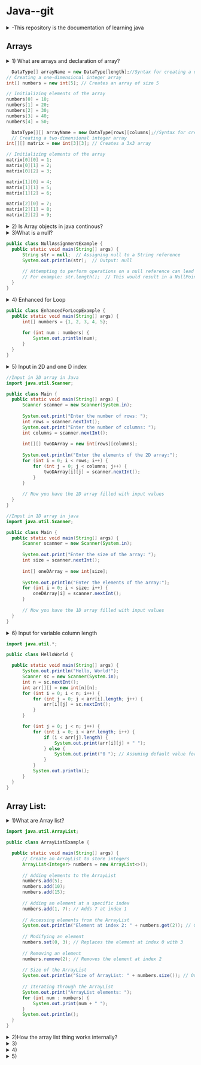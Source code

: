 # Java--git
<details><summary>-This repository is the documentation of learning java
  </summary></details>

  ## Arrays

 
<details><summary>  1) What are arrays and declaration of array? </summary> <ul>
    <li>Used to store the collection of datatypes.</li>
    <li>Datatype represents what type of data stored in a array.</li>
    <li>indexes of arrays starts from 0.</li>
    <li>The first element is denoted at index 0.</li>
    <li>The array syntax  consist of (int[])-->datatype ,(arr)-->reference  variable and (new int[5])-->creating the object in a heap memory. </li>
    

    
  </ul></details>

  ```java
    DataType[] arrayName = new DataType[length];//Syntax for creating a one dimensional array .
// Creating a one-dimensional integer array
int[] numbers = new int[5]; // Creates an array of size 5

// Initializing elements of the array
numbers[0] = 10;
numbers[1] = 20;
numbers[2] = 30;
numbers[3] = 40;
numbers[4] = 50;

    DataType[][] arrayName = new DataType[rows][columns];//Syntax for creating a two dimensional Array.
    // Creating a two-dimensional integer array
int[][] matrix = new int[3][3]; // Creates a 3x3 array

// Initializing elements of the array
matrix[0][0] = 1;
matrix[0][1] = 2;
matrix[0][2] = 3;

matrix[1][0] = 4;
matrix[1][1] = 5;
matrix[1][2] = 6;

matrix[2][0] = 7;
matrix[2][1] = 8;
matrix[2][2] = 9;


 ```

  <details><summary>  2) Is Array objects in java continous?</summary> <ul>
   <li>it may or maynot ,it depends on JVM.</li>
    <li> The array objects are in heap memory.</li>
    <li>Heap memory is not continous</li>
    <li>Dynamic memory Allocation.</li>
    
    
  </ul></details>
  <details><summary>  3)What is a null?  </summary> <ul>
    <li>In Java, null is a special value that represents the absence of a value or the lack of an object reference. </li>
    <li>It cannot be alloted to primitive types.</li>
    <li>It is often used to indicate that a variable does not currently point to any valid object in memory.</li>
    <li>"null" is the default value for object references that have not been explicitly initialized.</li>
    
  </ul></details>

  ```java
  public class NullAssignmentExample {
    public static void main(String[] args) {
        String str = null;  // Assigning null to a String reference
        System.out.println(str);  // Output: null
        
        // Attempting to perform operations on a null reference can lead to NullPointerException
        // For example: str.length();  // This would result in a NullPointerException
    }
}

  ```
  <details><summary>  4) Enhanced for Loop </summary> <ul>
    <li>Used for mainly printing the every element in array or list.</li>
    
    
  </ul></details>

  ```java
public class EnhancedForLoopExample {
    public static void main(String[] args) {
        int[] numbers = {1, 2, 3, 4, 5};
        
        for (int num : numbers) {
            System.out.println(num);
        }
    }
}

  ```
 <details><summary>  5) Input in 2D and one D index </summary> <ul>
    <li>input is done using the index of the array</li>
    
    
  </ul></details>

  ```java
  //Input in 2D array in Java
  import java.util.Scanner;

public class Main {
    public static void main(String[] args) {
        Scanner scanner = new Scanner(System.in);
        
        System.out.print("Enter the number of rows: ");
        int rows = scanner.nextInt();
        System.out.print("Enter the number of columns: ");
        int columns = scanner.nextInt();
        
        int[][] twoDArray = new int[rows][columns];
        
        System.out.println("Enter the elements of the 2D array:");
        for (int i = 0; i < rows; i++) {
            for (int j = 0; j < columns; j++) {
                twoDArray[i][j] = scanner.nextInt();
            }
        }
        
        // Now you have the 2D array filled with input values
    }
}

//Input in 1D array in java
import java.util.Scanner;

public class Main {
    public static void main(String[] args) {
        Scanner scanner = new Scanner(System.in);
        
        System.out.print("Enter the size of the array: ");
        int size = scanner.nextInt();
        
        int[] oneDArray = new int[size];
        
        System.out.println("Enter the elements of the array:");
        for (int i = 0; i < size; i++) {
            oneDArray[i] = scanner.nextInt();
        }
        
        // Now you have the 1D array filled with input values
    }
}


  ```

   <details><summary>  6) Input for variable column length</summary> <ul>
    <li>properly handles rows of varying lengths and ensures that you're accessing the correct elements during input and output.</li>
    
    
  </ul></details>  

  ```java
  import java.util.*;

public class HelloWorld {

    public static void main(String[] args) {
        System.out.println("Hello, World!");
        Scanner sc = new Scanner(System.in);
        int n = sc.nextInt();
        int arr[][] = new int[n][n];
        for (int i = 0; i < n; i++) {
            for (int j = 0; j < arr[i].length; j++) {
                arr[i][j] = sc.nextInt();
            }
        }

        for (int j = 0; j < n; j++) {
            for (int i = 0; i < arr.length; i++) {
                if (i < arr[j].length) {
                    System.out.print(arr[i][j] + " ");
                } else {
                    System.out.print("0 "); // Assuming default value for missing elements
                }
            }
            System.out.println();
        }
    }
}

  ```

## Array List:
<details><summary>  1)What are Array list? </summary> <ul>
    <li>If we donot know how many items we are gonna store</li>
    <li>If we want java to handle the size of the array </li>
    
  </ul></details> 

  ```java
  import java.util.ArrayList;

public class ArrayListExample {

    public static void main(String[] args) {
        // Create an ArrayList to store integers
        ArrayList<Integer> numbers = new ArrayList<>();
        
        // Adding elements to the ArrayList
        numbers.add(5);
        numbers.add(10);
        numbers.add(15);
        
        // Adding an element at a specific index
        numbers.add(1, 7); // Adds 7 at index 1
        
        // Accessing elements from the ArrayList
        System.out.println("Element at index 2: " + numbers.get(2)); // Output: 15
        
        // Modifying an element
        numbers.set(0, 3); // Replaces the element at index 0 with 3
        
        // Removing an element
        numbers.remove(2); // Removes the element at index 2
        
        // Size of the ArrayList
        System.out.println("Size of ArrayList: " + numbers.size()); // Output: 3
        
        // Iterating through the ArrayList
        System.out.print("ArrayList elements: ");
        for (int num : numbers) {
            System.out.print(num + " ");
        }
        System.out.println();
    }
}

  ```


  <details><summary>  2)How the array list thing works internally? </summary> <ul>
    <li></li>
    <li></li>
    <li></li>
  </ul></details> 

  <details><summary>  3) </summary> <ul>
    <li></li>
    <li></li>
    <li></li>
  </ul></details> 

  <details><summary>  4) </summary> <ul>
    <li></li>
    <li></li>
    <li></li>
  </ul></details> 

  <details><summary>  5) </summary> <ul>
    <li></li>
    <li></li>
    <li></li>
  </ul></details> 